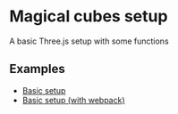 # Magical cubes setup
A basic Three.js setup with some functions

## Examples
- [Basic setup](/basic)
- [Basic setup (with webpack)](/basic-webpack/dist)